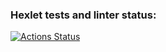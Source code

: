 ### Hexlet tests and linter status:
[![Actions Status](https://github.com/slovanya/php-project-48/actions/workflows/hexlet-check.yml/badge.svg)](https://github.com/slovanya/php-project-48/actions)